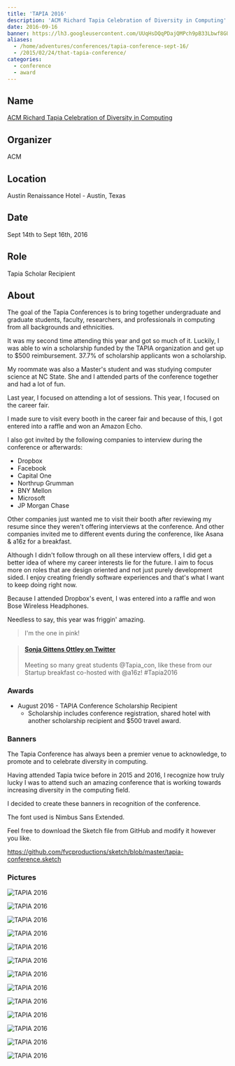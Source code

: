 ```yaml
---
title: 'TAPIA 2016'
description: 'ACM Richard Tapia Celebration of Diversity in Computing'
date: 2016-09-16
banner: https://lh3.googleusercontent.com/UUqHsDQqPDajQMPch9pB33Lbwf8GUjIahhH5GGz4Es9E-TlMs04QGVa0hq4CJ6jVHtTYcYwNNAolajQxJ6v-agl6Zs2D2THZuDYBoFqqeYHgF08dEey_3y2--WP88g78woaJ6iPW4BsGkiYGp_Imf_G6D0Hy4vBpFQ5tAqi-GC8WTMMZpiZGnIB5LSjkrxHK4R8Xs-AfcH0C9q4ouE41mvnKmsHuDrS12YTlr-tADjh1GcBWwuFpky051_tik5wPB0TqViUfcZPcN2i_ZGDrOV4UCh-GJy1VS_EoxcqlrqdMarr8P0ZjMrbk43Z4wky8V9KFDeC84cDlOWDpT87cvZbGUahBtoOY2Xt948t9FeMH359Bf79GhNsVnh3Tx8TlRNko5G7mq14w1nVuBnrwam41CBFpDSGmv6ae_f0CpBe5fTz6viHmK_SAMGgvsEWrpr-Bh1kIhjL5tpwE2NecnfCXVe84Nxy0VFuwIe2W5H36LCKxUSZgG15zvsFeKAu4N9h4U_J9tS4q5Ss1gfxO0OziOoedTmHgxF84O0gXDBVZ90L5iiEiQxb5DZk3O9RMKYOpK6LnbFtH1ec8zdgcXfFUUUGa0k6LLirBSXz-VOB8qVVU5JEkMAofBsBcX64l=w450-h400-no
aliases:
  - /home/adventures/conferences/tapia-conference-sept-16/
  - /2015/02/24/that-tapia-conference/
categories:
  - conference
  - award
---
```


## Name

[ACM Richard Tapia Celebration of Diversity in Computing](https://tapiaconference.org 'ACM Richard Tapia Celebration of Diversity in Computing')

## Organizer

ACM

## Location

Austin Renaissance Hotel - Austin, Texas

## Date

Sept 14th to Sept 16th, 2016

## Role

Tapia Scholar Recipient

## About

The goal of the Tapia Conferences is to bring together undergraduate and graduate students, faculty, researchers, and professionals in computing from all backgrounds and ethnicities.

It was my second time attending this year and got so much of it. Luckily, I was able to win a scholarship funded by the TAPIA organization and get up to $500 reimbursement. 37.7% of scholarship applicants won a scholarship.

My roommate was also a Master's student and was studying computer science at NC State. She and I attended parts of the conference together and had a lot of fun.

Last year, I focused on attending a lot of sessions. This year, I focused on the career fair.

I made sure to visit every booth in the career fair and because of this, I got entered into a raffle and won an Amazon Echo.

I also got invited by the following companies to interview during the conference or afterwards:

- Dropbox
- Facebook
- Capital One
- Northrup Grumman
- BNY Mellon
- Microsoft
- JP Morgan Chase

Other companies just wanted me to visit their booth after reviewing my resume since they weren't offering interviews at the conference. And other companies invited me to different events during the conference, like Asana & a16z for a breakfast.

Although I didn't follow through on all these interview offers, I did get a better idea of where my career interests lie for the future. I aim to focus more on roles that are design oriented and not just purely development sided. I enjoy creating friendly software experiences and that's what I want to keep doing right now.

Because I attended Dropbox's event, I was entered into a raffle and won Bose Wireless Headphones.

Needless to say, this year was friggin' amazing.

> I'm the one in pink!

<blockquote class="embedly-card"><h4><a href="https://twitter.com/SonjaOttley/status/776506790724841472">Sonja Gittens Ottley on Twitter</a></h4><p>Meeting so many great students @Tapia_con, like these from our Startup breakfast co-hosted with @a16z! #Tapia2016</p></blockquote>
<script async src="//cdn.embedly.com/widgets/platform.js" charset="UTF-8"></script>

### Awards

- August 2016 - TAPIA Conference Scholarship Recipient
  - Scholarship includes conference registration, shared hotel with another scholarship recipient and $500 travel award.

### Banners

The Tapia Conference has always been a premier venue to acknowledge, to promote and to celebrate diversity in computing.

Having attended Tapia twice before in 2015 and 2016, I recognize how truly lucky I was to attend such an amazing conference that is working towards increasing diversity in the computing field.

I decided to create these banners in recognition of the conference.

The font used is Nimbus Sans Extended.

Feel free to download the Sketch file from GitHub and modify it however you like.

https://github.com/fvcproductions/sketch/blob/master/tapia-conference.sketch

### Pictures

![TAPIA 2016](https://i2.wp.com/fvcproductions.files.wordpress.com/2016/09/img_0717.jpg?w=233&h=1154&crop&ssl=1&zoom=2!)

![TAPIA 2016](https://i1.wp.com/fvcproductions.files.wordpress.com/2016/09/img_0706.jpg?w=509&h=382&crop&ssl=1&zoom=2!)

![TAPIA 2016](https://i1.wp.com/fvcproductions.files.wordpress.com/2016/09/img_0704.jpg?w=479&h=359&crop&ssl=1&zoom=2!)

![TAPIA 2016](https://i1.wp.com/fvcproductions.files.wordpress.com/2016/09/img_0728.jpg?w=164&h=123&crop&ssl=1&zoom=2!)

![TAPIA 2016](https://i2.wp.com/fvcproductions.files.wordpress.com/2016/09/img_0715.jpg?w=509&h=382&crop&ssl=1&zoom=2!)

![TAPIA 2016](https://i0.wp.com/fvcproductions.files.wordpress.com/2016/09/img_0701.jpg?w=509&h=382&crop&ssl=1&zoom=2!)

![TAPIA 2016](https://i0.wp.com/fvcproductions.files.wordpress.com/2016/09/dropbox-booth.gif?w=185&h=123&crop&ssl=1&zoom=2!)

![TAPIA 2016](https://i2.wp.com/fvcproductions.files.wordpress.com/2016/09/img_0705.jpg?w=165&h=123&crop&ssl=1&zoom=2!)

![TAPIA 2016](https://i2.wp.com/fvcproductions.files.wordpress.com/2016/09/img_0723.jpg?w=220&h=123&crop&ssl=1&zoom=2!)

![TAPIA 2016](https://i2.wp.com/fvcproductions.files.wordpress.com/2016/09/img_0714.jpg?w=263&h=158&crop&ssl=1!)

![TAPIA 2016](https://i2.wp.com/fvcproductions.files.wordpress.com/2015/11/img_0164.jpg!)

![TAPIA 2016](https://i1.wp.com/fvcproductions.files.wordpress.com/2016/09/img_0710.jpg?w=246&h=185&crop&ssl=1&zoom=2!)

![TAPIA 2016](https://i2.wp.com/fvcproductions.files.wordpress.com/2016/09/img_0707.jpg?w=246&h=185&crop&ssl=1&zoom=2)
